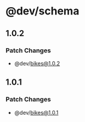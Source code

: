 # @dev/schema

## 1.0.2

### Patch Changes

- @dev/bikes@1.0.2

## 1.0.1

### Patch Changes

- @dev/bikes@1.0.1
